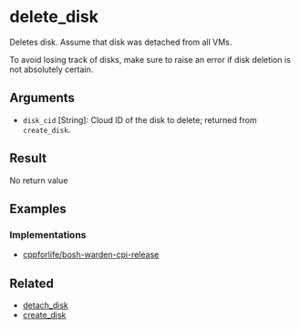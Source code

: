 # delete_disk

Deletes disk. Assume that disk was detached from all VMs.

To avoid losing track of disks, make sure to raise an error if disk deletion is not absolutely certain.


## Arguments

 * `disk_cid` [String]: Cloud ID of the disk to delete; returned from `create_disk`.


## Result

No return value


## Examples


### Implementations

 * [cppforlife/bosh-warden-cpi-release](https://github.com/cppforlife/bosh-warden-cpi-release/blob/master/src/github.com/cppforlife/bosh-warden-cpi/action/delete_disk.go)


## Related

 * [detach_disk](detach-disk.md)
 * [create_disk](create-disk.md)
